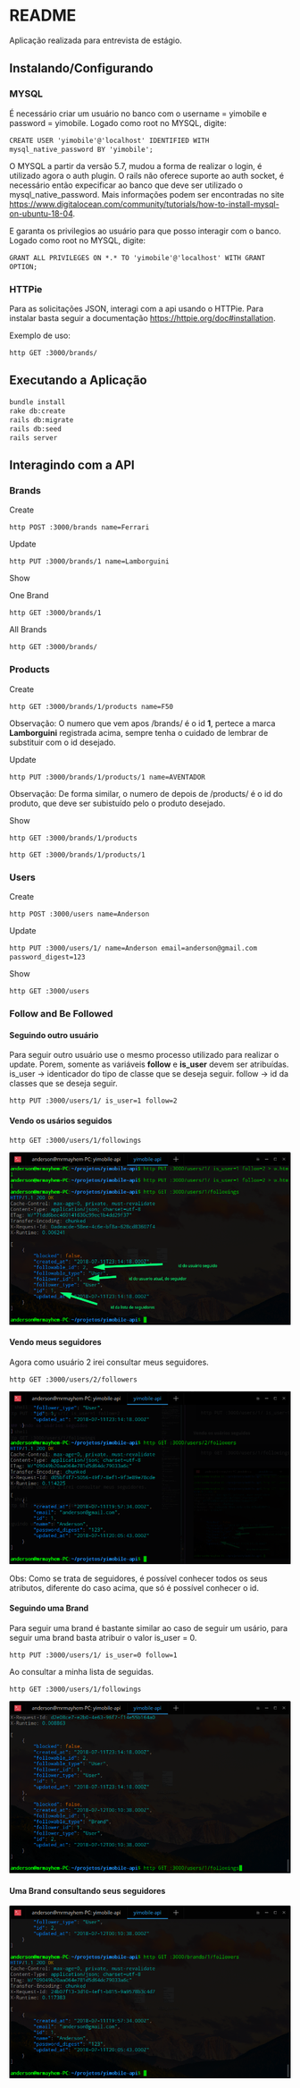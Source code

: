 # README

Aplicação realizada para entrevista de estágio.

## Instalando/Configurando

### MYSQL

É necessário criar um usuário no banco com o username = yimobile e password = yimobile. Logado como root no MYSQL, digite:

```shell
CREATE USER 'yimobile'@'localhost' IDENTIFIED WITH mysql_native_password BY 'yimobile';
```

O MYSQL a partir da versão 5.7, mudou a forma de realizar o login, é utilizado agora o auth plugin. O rails não oferece suporte ao auth socket, é necessário então expecificar ao banco que deve ser utilizado o mysql_native_password. Mais informações podem ser encontradas no site https://www.digitalocean.com/community/tutorials/how-to-install-mysql-on-ubuntu-18-04.

E garanta os privilegios ao usuário para que posso interagir com o banco. Logado como root no MYSQL, digite:

```shell
GRANT ALL PRIVILEGES ON *.* TO 'yimobile'@'localhost' WITH GRANT OPTION;
```


### HTTPie

Para as solicitações JSON, interagi com a api usando o HTTPie. Para instalar basta seguir a documentação https://httpie.org/doc#installation.

Exemplo de uso:
```shell
http GET :3000/brands/
```


## Executando a Aplicação 


```shell
bundle install
rake db:create
rails db:migrate
rails db:seed
rails server
```

## Interagindo com a API

### Brands

Create
```shell
http POST :3000/brands name=Ferrari
```

Update
```shell
http PUT :3000/brands/1 name=Lamborguini
```

Show

One Brand
```shell
http GET :3000/brands/1
```

All Brands

```shell
http GET :3000/brands/
```

### Products

Create

```shell
http GET :3000/brands/1/products name=F50
```
Observação: O numero que vem apos /brands/ é o id **1**, pertece a marca **Lamborguini** registrada acima, sempre tenha o cuidado de lembrar de substituir com o id desejado.

Update 

```shell
http PUT :3000/brands/1/products/1 name=AVENTADOR
```

Observação: De forma similar, o numero de depois de /products/ é o id do produto, que deve ser subistuído pelo o produto desejado.

Show

```shell
http GET :3000/brands/1/products
```
```shell
http GET :3000/brands/1/products/1
```

### Users

Create

```shell
http POST :3000/users name=Anderson
```

Update

```shell
http PUT :3000/users/1/ name=Anderson email=anderson@gmail.com password_digest=123
```

Show

```shell
http GET :3000/users
```

### Follow and Be Followed

#### Seguindo outro usuário

Para seguir outro usuário use o mesmo processo utilizado para realizar o update. Porem, somente as variáveis **follow** e **is_user** devem ser atribuídas. is_user -> identicador do tipo de classe que se deseja seguir. follow -> id da classes que se deseja seguir. 

```shell
http PUT :3000/users/1/ is_user=1 follow=2 
```
#### Vendo os usários seguidos
```shell
http GET :3000/users/1/followings 
```

<img src="./imgs/user_followings.png" width=""/> 


#### Vendo meus seguidores

Agora como usuário 2 irei consultar meus seguidores.

```shell
http GET :3000/users/2/followers 
```

<img src="./imgs/user_followers.png" width=""/>

Obs: Como se trata de seguidores, é possível conhecer todos os seus atributos, diferente do caso acima, que só é possível conhecer o id.

#### Seguindo uma Brand

Para seguir uma brand é bastante similar ao caso de seguir um usário, para seguir uma brand basta atribuir o valor is_user = 0.

```shell
http PUT :3000/users/1/ is_user=0 follow=1 
```
Ao consultar a minha lista de seguidas.

```shell
http GET :3000/users/1/followings 
```
<img src="./imgs/user_followings_brand.png" width=""/>

#### Uma Brand consultando seus seguidores


<img src="./imgs/brand_followers.png" width=""/>



